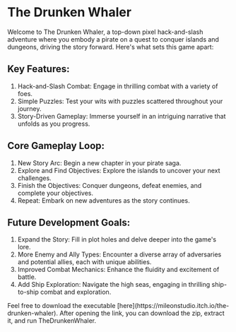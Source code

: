 # The Drunken Whaler
Welcome to The Drunken Whaler, a top-down pixel hack-and-slash adventure where you embody a pirate on a quest to conquer islands and dungeons, driving the story forward. Here's what sets this game apart:
<h2>Key Features: </h2>
    <ol>
        <li>Hack-and-Slash Combat: Engage in thrilling combat with a variety of foes.</li>
        <li>Simple Puzzles: Test your wits with puzzles scattered throughout your journey.</li>
        <li>Story-Driven Gameplay: Immerse yourself in an intriguing narrative that unfolds as you progress.</li>
    </ol>
<h2>Core Gameplay Loop: </h2>
    <ol>
        <li>New Story Arc: Begin a new chapter in your pirate saga.</li>
        <li>Explore and Find Objectives: Explore the islands to uncover your next challenges.</li>
        <li>Finish the Objectives: Conquer dungeons, defeat enemies, and complete your objectives.</li>
        <li>Repeat: Embark on new adventures as the story continues.</li>
    </ol>
<h2>Future Development Goals: </h2>
    <ol>
        <li>Expand the Story: Fill in plot holes and delve deeper into the game's lore.</li>
        <li>More Enemy and Ally Types: Encounter a diverse array of adversaries and potential allies, each with unique abilities.</li>
        <li>Improved Combat Mechanics: Enhance the fluidity and excitement of battle.</li>
        <li>Add Ship Exploration: Navigate the high seas, engaging in thrilling ship-to-ship combat and exploration.</li>
    </ol>
Feel free to download the executable [here](https://mileonstudio.itch.io/the-drunken-whaler). After opening the link, you can download the zip, extract it, and run TheDrunkenWhaler.
